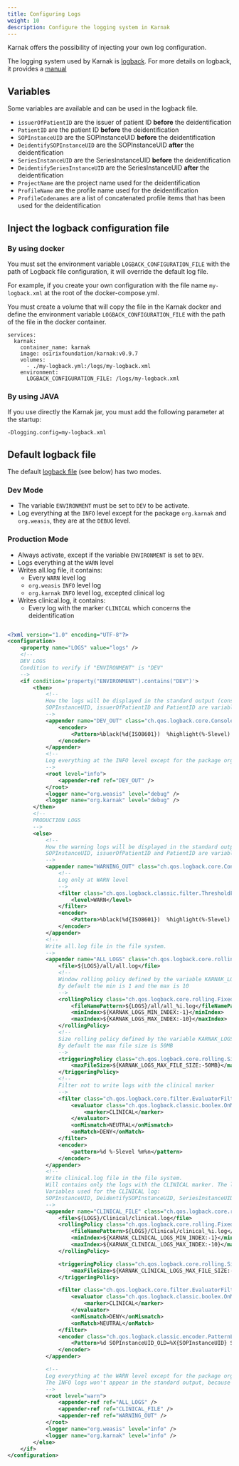 ```yaml
---
title: Configuring Logs
weight: 10
description: Configure the logging system in Karnak
---
```


Karnak offers the possibility of injecting your own log configuration.

The logging system used by Karnak is [logback](http://logback.qos.ch/). For more details on logback, it provides a [manual](http://logback.qos.ch/manual/index.html)

## Variables

Some variables are available and can be used in the logback file.

* `issuerOfPatientID` are the issuer of patient ID **before** the deidentification
* `PatientID` are the patient ID **before** the deidentification
* `SOPInstanceUID` are the SOPInstanceUID **before** the deidentification
* `DeidentifySOPInstanceUID` are the SOPInstanceUID **after** the deidentification
* `SeriesInstanceUID` are the SeriesInstanceUID **before** the deidentification
* `DeidentifySeriesInstanceUID` are the SeriesInstanceUID **after** the deidentification
* `ProjectName` are the project name used for the deidentification
* `ProfileName` are the profile name used for the deidentification
* `ProfileCodenames` are a list of concatenated profile items that has been used for the deidentification

## Inject the logback configuration file

### By using docker

You must set the environment variable `LOGBACK_CONFIGURATION_FILE` with the path of Logback file configuration, it will override the default log file.

For example, if you create your own configuration with the file name `my-logback.xml` at the root of the docker-compose.yml.

You must create a volume that will copy the file in the Karnak docker and define the environment variable `LOGBACK_CONFIGURATION_FILE` with the path of the file in the docker container.

```
services:
  karnak:
    container_name: karnak
    image: osirixfoundation/karnak:v0.9.7
    volumes:
      - ./my-logback.yml:/logs/my-logback.xml
    environment:
      LOGBACK_CONFIGURATION_FILE: /logs/my-logback.xml
```

### By using JAVA

If you use directly the Karnak jar, you must add the following parameter at the startup:

`-Dlogging.config=my-logback.xml`

## Default logback file

The default [logback file](https://github.com/OsiriX-Foundation/karnak/blob/master/src/main/resources/logback.xml) (see below) has two modes.

### Dev Mode

* The variable `ENVIRONMENT` must be set to `DEV` to be activate.
* Log everything at the `INFO` level except for the package `org.karnak` and `org.weasis`, they are at the `DEBUG` level.

### Production Mode

* Always activate, except if the variable `ENVIRONMENT` is set to `DEV`.
* Logs everything at the `WARN` level
* Writes all.log file, it contains:
  * Every `WARN` level log
  * `org.weasis` `INFO` level log
  * `org.karnak` `INFO` level log, excepted clinical log
* Writes clinical.log, it contains:
  * Every log with the marker `CLINICAL` which concerns the deidentification

```xml

<?xml version="1.0" encoding="UTF-8"?>
<configuration>
    <property name="LOGS" value="logs" />
    <!--
    DEV LOGS
    Condition to verify if "ENVIRONMENT" is "DEV"
    -->
    <if condition='property("ENVIRONMENT").contains("DEV")'>
        <then>
            <!--
            How the logs will be displayed in the standard output (console)
            SOPInstanceUID, issuerOfPatientID and PatientID are variables to associate the current DICOM with the log
            -->
            <appender name="DEV_OUT" class="ch.qos.logback.core.ConsoleAppender">
                <encoder>
                    <Pattern>%black(%d{ISO8601})  %highlight(%-5level) %marker %highlight(%X{SOPInstanceUID}) %highlight(%X{issuerOfPatientID}) %highlight(%X{PatientID}) [%yellow(%t)] %yellow(%C{1.}): %msg%n%throwable</Pattern>
                </encoder>
            </appender>
            <!--
            Log everything at the INFO level except for the package org.karnak and org.weasis, they are at the DEBUG level.
            -->
            <root level="info">
                <appender-ref ref="DEV_OUT" />
            </root>
            <logger name="org.weasis" level="debug" />
            <logger name="org.karnak" level="debug" />
        </then>
        <!--
        PRODUCTION LOGS
        -->
        <else>
            <!--
            How the warning logs will be displayed in the standard output (console)
            SOPInstanceUID, issuerOfPatientID and PatientID are variables to associate the current DICOM with the log
            -->
            <appender name="WARNING_OUT" class="ch.qos.logback.core.ConsoleAppender">
                <!--
                Log only at WARN level
                -->
                <filter class="ch.qos.logback.classic.filter.ThresholdFilter">
                    <level>WARN</level>
                </filter>
                <encoder>
                    <Pattern>%black(%d{ISO8601})  %highlight(%-5level) %marker %highlight(%X{SOPInstanceUID}) %highlight(%X{issuerOfPatientID}) %highlight(%X{PatientID}) [%yellow(%t)] %yellow(%C{1.}): %msg%n%throwable </Pattern>
                </encoder>
            </appender>
            <!--
            Write all.log file in the file system.
            -->
            <appender name="ALL_LOGS" class="ch.qos.logback.core.rolling.RollingFileAppender">
                <file>${LOGS}/all/all.log</file>
                <!--
                Window rolling policy defined by the variable KARNAK_LOGS_MIN_INDEX or KARNAK_LOGS_MAX_INDEX
                By default the min is 1 and the max is 10
                -->
                <rollingPolicy class="ch.qos.logback.core.rolling.FixedWindowRollingPolicy">
                    <fileNamePattern>${LOGS}/all/all_%i.log</fileNamePattern>
                    <minIndex>${KARNAK_LOGS_MIN_INDEX:-1}</minIndex>
                    <maxIndex>${KARNAK_LOGS_MAX_INDEX:-10}</maxIndex>
                </rollingPolicy>
                <!--
                Size rolling policy defined by the variable KARNAK_LOGS_MAX_FILE_SIZE
                By default the max file size is 50MB
                -->
                <triggeringPolicy class="ch.qos.logback.core.rolling.SizeBasedTriggeringPolicy">
                    <maxFileSize>${KARNAK_LOGS_MAX_FILE_SIZE:-50MB}</maxFileSize>
                </triggeringPolicy>
                <!--
                Filter not to write logs with the clinical marker
                -->
                <filter class="ch.qos.logback.core.filter.EvaluatorFilter">
                    <evaluator class="ch.qos.logback.classic.boolex.OnMarkerEvaluator">
                        <marker>CLINICAL</marker>
                    </evaluator>
                    <onMismatch>NEUTRAL</onMismatch>
                    <onMatch>DENY</onMatch>
                </filter>
                <encoder>
                    <pattern>%d %-5level %m%n</pattern>
                </encoder>
            </appender>
            <!--
            Write clinical.log file in the file system.
            Will contains only the logs with the CLINICAL marker. The logs with CLINICAL marker concerns the information about the deidentification.
            Variables used for the CLINICAL log:
            SOPInstanceUID, DeidentifySOPInstanceUID, SeriesInstanceUID, DeidentifySeriesInstanceUID, ProjectName, ProfileName, ProfileCodenames
			-->
            <appender name="CLINICAL_FILE" class="ch.qos.logback.core.rolling.RollingFileAppender">
                <file>${LOGS}/Clinical/clinical.log</file>
                <rollingPolicy class="ch.qos.logback.core.rolling.FixedWindowRollingPolicy">
                    <fileNamePattern>${LOGS}/Clinical/clinical_%i.log</fileNamePattern>
                    <minIndex>${KARNAK_CLINICAL_LOGS_MIN_INDEX:-1}</minIndex>
                    <maxIndex>${KARNAK_CLINICAL_LOGS_MAX_INDEX:-10}</maxIndex>
                </rollingPolicy>

                <triggeringPolicy class="ch.qos.logback.core.rolling.SizeBasedTriggeringPolicy">
                    <maxFileSize>${KARNAK_CLINICAL_LOGS_MAX_FILE_SIZE:-50MB}</maxFileSize>
                </triggeringPolicy>

                <filter class="ch.qos.logback.core.filter.EvaluatorFilter">
                    <evaluator class="ch.qos.logback.classic.boolex.OnMarkerEvaluator">
                        <marker>CLINICAL</marker>
                    </evaluator>
                    <onMismatch>DENY</onMismatch>
                    <onMatch>NEUTRAL</onMatch>
                </filter>
                <encoder class="ch.qos.logback.classic.encoder.PatternLayoutEncoder">
                    <Pattern>%d SOPInstanceUID_OLD=%X{SOPInstanceUID} SOPInstanceUID_NEW=%X{DeidentifySOPInstanceUID} SeriesInstanceUID_OLD=%X{SeriesInstanceUID} SeriesInstanceUID_NEW=%X{DeidentifySeriesInstanceUID} ProjectName=%X{ProjectName} ProfileName=%X{ProfileName} ProfileCodenames=%X{ProfileCodenames}</Pattern>
                </encoder>
            </appender>

            <!--
            Log everything at the WARN level except for the package org.karnak and org.weasis, they are at the INFO level.
            The INFO logs won't appear in the standard output, because they will be filtered by the WARNING_OUT appender
            -->
            <root level="warn">
                <appender-ref ref="ALL_LOGS" />
                <appender-ref ref="CLINICAL_FILE" />
                <appender-ref ref="WARNING_OUT" />
            </root>
            <logger name="org.weasis" level="info" />
            <logger name="org.karnak" level="info" />
        </else>
    </if>
</configuration>
```

